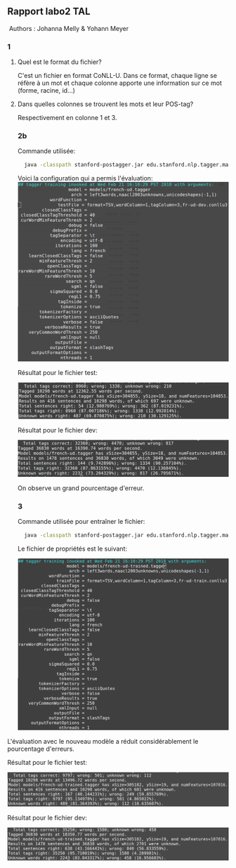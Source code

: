 ## Rapport labo2 TAL 
​	Authors : Johanna Melly & Yohann Meyer

### 1
 1. Quel est le format du fichier?

    C'est un fichier en format CoNLL-U. Dans ce format, chaque ligne se réfère à un mot et chaque colonne apporte une information sur ce mot (forme, racine, id...)

 2. Dans quelles colonnes se trouvent les mots et leur POS-tag?

    Respectivement en colonne 1 et 3. 

    ### 2b

      Commande utilisée: 

    ```bash
      java -classpath stanford-postagger.jar edu.stanford.nlp.tagger.maxent.MaxentTagger -prop french-ud.tagger.props
    ```

     Voici la configuration qui a permis l'évaluation:  ![Fichier props](props2.png)

      

    Résultat pour le fichier test:

    ![Fichier props](eval3.png)

    Résultat pour le fichier dev:

    ![Fichier props](eval4.png)

    On observe un grand pourcentage d'erreur.

    ### 3

      Commande utilisée pour entraîner le fichier:

    ```bash
      java -classpath stanford-postagger.jar edu.stanford.nlp.tagger.maxent.MaxentTagger -prop french-ud.tagger.props
    ```

      Le fichier de propriétés est le suivant:

    ![Fichier props](props3.png)

L'évaluation avec le nouveau modèle a réduit considérablement le pourcentage d'erreurs.

Résultat pour le fichier test:

![Fichier props](eval5.png)

Résultat pour le fichier dev:

![Fichier props](eval6.png)

